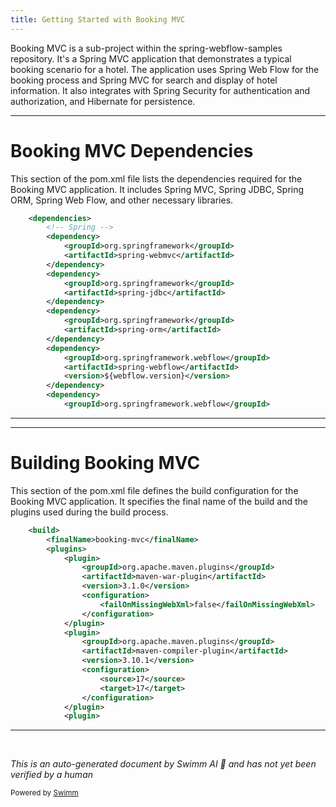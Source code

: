 ```yaml
---
title: Getting Started with Booking MVC
---
```

Booking MVC is a sub-project within the spring-webflow-samples repository. It's a Spring MVC application that demonstrates a typical booking scenario for a hotel. The application uses Spring Web Flow for the booking process and Spring MVC for search and display of hotel information. It also integrates with Spring Security for authentication and authorization, and Hibernate for persistence.

<SwmSnippet path="/booking-mvc/pom.xml" line="17">

---

# Booking MVC Dependencies

This section of the pom.xml file lists the dependencies required for the Booking MVC application. It includes Spring MVC, Spring JDBC, Spring ORM, Spring Web Flow, and other necessary libraries.

```xml
	<dependencies>
		<!-- Spring -->
		<dependency>
			<groupId>org.springframework</groupId>
			<artifactId>spring-webmvc</artifactId>
		</dependency>
		<dependency>
			<groupId>org.springframework</groupId>
			<artifactId>spring-jdbc</artifactId>
		</dependency>				
		<dependency>
			<groupId>org.springframework</groupId>
			<artifactId>spring-orm</artifactId>
		</dependency>
		<dependency>
			<groupId>org.springframework.webflow</groupId>
			<artifactId>spring-webflow</artifactId>
			<version>${webflow.version}</version>
		</dependency>
		<dependency>
			<groupId>org.springframework.webflow</groupId>
```

---

</SwmSnippet>

<SwmSnippet path="/booking-mvc/pom.xml" line="176">

---

# Building Booking MVC

This section of the pom.xml file defines the build configuration for the Booking MVC application. It specifies the final name of the build and the plugins used during the build process.

```xml
	<build>
		<finalName>booking-mvc</finalName>
		<plugins>
			<plugin>
				<groupId>org.apache.maven.plugins</groupId>
				<artifactId>maven-war-plugin</artifactId>
				<version>3.1.0</version>
				<configuration>
					<failOnMissingWebXml>false</failOnMissingWebXml>
				</configuration>
			</plugin>
			<plugin>
				<groupId>org.apache.maven.plugins</groupId>
				<artifactId>maven-compiler-plugin</artifactId>
				<version>3.10.1</version>
				<configuration>
					<source>17</source>
					<target>17</target>
				</configuration>
			</plugin>
			<plugin>
```

---

</SwmSnippet>

&nbsp;

*This is an auto-generated document by Swimm AI 🌊 and has not yet been verified by a human*

<SwmMeta version="3.0.0" repo-id="Z2l0aHViJTNBJTNBc3ByaW5nLXdlYmZsb3ctc2FtcGxlcyUzQSUzQWdpbGFkbmF2b3Q=" repo-name="spring-webflow-samples"><sup>Powered by [Swimm](/)</sup></SwmMeta>
